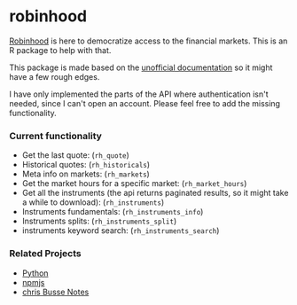 
<!-- README.md is generated from README.Rmd. Please edit that file -->
robinhood
=========

[Robinhood](https://robinhood.com/company/) is here to democratize access to the financial markets. This is an R package to help with that.

This package is made based on the [unofficial documentation](https://github.com/sanko/Robinhood/) so it might have a few rough edges.

I have only implemented the parts of the API where authentication isn't needed, since I can't open an account. Please feel free to add the missing functionality.

### Current functionality

-   Get the last quote: (`rh_quote`)
-   Historical quotes: (`rh_historicals`)
-   Meta info on markets: (`rh_markets`)
-   Get the market hours for a specific market: (`rh_market_hours`)
-   Get all the instruments (the api returns paginated results, so it might take a while to download): (`rh_instruments`)
-   Instruments fundamentals: (`rh_instruments_info`)
-   Instruments splits: (`rh_instruments_split`)
-   instruments keyword search: (`rh_instruments_search`)

### Related Projects

-   [Python](https://github.com/MeheLLC/Robinhood)
-   [npmjs](https://www.npmjs.com/package/robinhood)
-   [chris Busse Notes](http://chrisbusse.com/research/robinhood-brokerage-api-notes.html)
